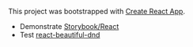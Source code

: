 This project was bootstrapped with [Create React App](https://github.com/facebookincubator/create-react-app).

- Demonstrate [Storybook/React](https://storybook.js.org/basics/guide-react/)
- Test [react-beautiful-dnd](https://github.com/atlassian/react-beautiful-dnd)
